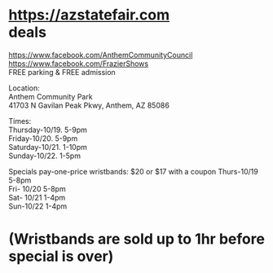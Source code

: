 

https://azstatefair.com          
deals    
================================================     

https://www.facebook.com/AnthemCommunityCouncil    
https://www.facebook.com/FrazierShows   
FREE parking & FREE admission    

Location:   
Anthem Community Park    
41703 N Gavilan Peak Pkwy, Anthem, AZ 85086    

Times:    
Thursday-10/19. 5-9pm    
Friday-10/20. 5-9pm    
Saturday-10/21. 1-10pm    
Sunday-10/22.  1-5pm    

Specials pay-one-price wristbands:
$20 or $17 with a coupon 
Thurs-10/19 5-8pm    
Fri- 10/20 5-8pm    
Sat- 10/21 1-4pm    
Sun-10/22 1-4pm     
    
(Wristbands are sold up to 1hr before special is over)    
============================================================       

